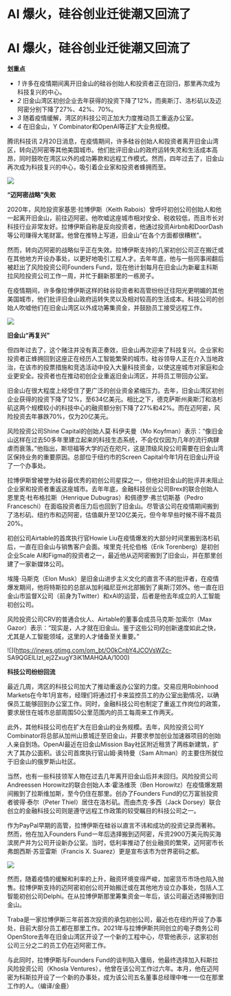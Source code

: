 # AI 爆火，硅谷创业迁徙潮又回流了

# AI 爆火，硅谷创业迁徙潮又回流了

**划重点**

  * _1_ 许多在疫情期间离开旧金山的硅谷创始人和投资者正在回归，那里再次成为科技复兴的中心。
  * _2_ 旧金山湾区初创企业去年获得的投资下降了12%，而奥斯汀、洛杉矶以及迈阿密分别下降了27%、42%、70%。
  * _3_ 随着疫情缓解，湾区的科技公司正加大力度推动员工重返办公室。
  * _4_ 在旧金山，Y Combinator和OpenAI等正扩大业务规模。

腾讯科技讯
2月20日消息，在疫情期间，许多硅谷创始人和投资者离开旧金山湾区，转向迈阿密等其他美国城市。他们批评旧金山的政府运转失灵和生活成本高昂，同时鼓吹在湾区以外的成功筹款和远程工作模式。然而，四年过去了，旧金山再次成为科技复兴的中心，吸引着企业家和投资者蜂拥而至。

![](https://inews.gtimg.com/om_bt/Oqlj-1LwkzP3a7AkHrap2N5AYi83h90Oi6jdge9LPNDGkAA/1000)

**“迈阿密战略”失败**

2020年，风险投资家基思·拉博伊斯（Keith
Rabois）曾呼吁初创公司创始人和他一起离开旧金山，前往迈阿密。他吹嘘这座城市相对安全、税收较低，而且市长对科技行业非常友好。拉博伊斯自称是反向投资者，他通过投资Airbnb和DoorDash等公司赚得大笔财富。他曾在推特上写道，旧金山“在各个方面都很糟糕”。

然而，转向迈阿密的战略似乎正在失效。拉博伊斯支持的几家初创公司正在搬迁或在其他地方开设办事处，以更好地吸引工程人才。去年年底，他与一些同事闹翻后被赶出了风险投资公司Founders
Fund，现在他计划每月在旧金山为新雇主科斯拉风险投资公司工作一周，并忙于翻新那里的一栋房子。

在疫情期间，许多像拉博伊斯这样的硅谷投资者和高管纷纷迁往阳光更明媚的其他美国城市，他们批评旧金山政府运转失灵以及相对较高的生活成本。科技公司的创始人吹嘘他们在旧金山湾区以外成功筹集资金，并鼓励员工接受远程工作。

![](https://inews.gtimg.com/om_bt/OYkfPc4in-j9O04DXd3Bvc2iRvlZb_oYiKqLWu8cZCqYoAA/1000)

**旧金山“再复兴”**

但四年过去了，这个赌注并没有真正奏效，旧金山再次迎来了科技复兴。企业家和投资者正蜂拥回到这座正在经历人工智能繁荣的城市。硅谷领导人正在介入当地政治，在该市的投票措施和竞选活动中投入大量科技资金，以使这座城市对家庭和企业更安全。投资者也在推动初创企业重返旧金山湾区，并将员工带回办公室。

旧金山在很大程度上经受住了更广泛的创业资金紧缩压力。去年，旧金山湾区初创企业获得的投资下降了12%，至634亿美元。相比之下，德克萨斯州奥斯汀和洛杉矶这两个规模较小的科技中心的融资额分别下降了27%和42%。而在迈阿密，风险投资去年暴跌70%，仅为20亿美元。

风险投资公司Shine Capital的创始人莫·科伊夫曼（Mo
Koyfman）表示：“像旧金山这样在过去50多年里建立起来的科技生态系统，不会仅仅因为几年的流行病肆虐而衰落。”他指出，斯坦福等大学的近在咫尺，这是顶级风投公司需要在旧金山湾区保持业务的重要原因。总部位于纽约市的Screen
Capital今年1月在旧金山开设了一个办事处。

拉博伊斯曾被誉为硅谷最优秀的初创公司星探之一，但他对旧金山的批评并未阻止企业家和投资者重返这座城市。去年年底，金融科技创业公司Brex的联合创始人恩里克·杜布格拉斯（Henrique
Dubugras）和佩德罗·弗兰切斯基（Pedro
Franceschi）在面临投资者压力后也回到了旧金山。尽管该公司在疫情期间搬到了洛杉矶、纽约市和迈阿密，估值飙升至120亿美元，但今年早些时候不得不裁员20%。

初创公司Airtable的首席执行官Howie Liu在疫情爆发的大部分时间里搬到洛杉矶后，一直在旧金山与销售客户会面。埃里克·托伦伯格（Erik
Torenberg）是初创企业Scale AI和Figma的投资者之一，最近他从迈阿密搬到了旧金山，并在那里创建了一家新媒体公司。

埃隆·马斯克（Elon
Musk）是旧金山进步主义文化的直言不讳的批评者，在疫情爆发期间，他将特斯拉的总部从加利福尼亚州北部搬到了奥斯汀郊外。他一直在旧金山市监督X公司（前身为Twitter）和xAI的运营，后者是他去年成立的人工智能初创公司。

风险投资公司CRV的普通合伙人、Airtable的董事会成员马克斯·加索尔（Max
Gazor）表示：“现实是，人才就在旧金山。鉴于这些公司的创新速度如此之快，尤其是人工智能领域，这里的人才储备至关重要。”

![](https://inews.gtimg.com/om_bt/O0kCnbY4JCOVsWZc-
SA9QGElLIzI_ej2ZxugY3iK1MAHQAA/1000)

**科技公司纷纷回流**

最近几周，湾区的科技公司加大了推动重返办公室的力度。交易应用Robinhood
Markets在今年1月宣布，经理们将通过打卡来监控员工的办公室出勤情况，以确保员工能够回到办公室工作。同时，金融科技公司也制定了重返工作岗位的政策，要求居住在城市总部周围50公里范围内的员工每周来工作两天。

此外，其他科技公司也在扩大在旧金山的业务规模。去年，风险投资公司Y
Combinator将总部从加州山景城迁至旧金山，并要求参加创业加速器项目的创始人亲自到场。OpenAI最近在旧金山Mission
Bay社区附近租赁了两栋新建筑，扩大了其办公面积。该公司首席执行官山姆·奥特曼（Sam Altman）的主要住所就位于旧金山的俄罗斯山社区。

当然，也有一些科技领军人物在过去几年离开旧金山后并未回归。风险投资公司Andreessen Horowitz的联合创始人本·霍洛维茨（Ben
Horowitz）在疫情爆发期间搬到了拉斯维加斯，至今仍住在那里。创办了Founders Fund的亿万富翁投资者彼得·泰尔（Peter
Thiel）居住在洛杉矶。而由杰克·多西（Jack Dorsey）联合创立的金融科技公司则是遵守远程工作政策的较受瞩目的科技公司之一。

作为PayPal早期的高管，拉博伊斯在硅谷以直言不讳和成功的投资记录而著称。然而，他在加入Founders
Fund一年后选择搬到迈阿密，斥资2900万美元购买海滨房产并为公司开设新办公室。当时，低利率推动了创业融资的繁荣，迈阿密市长弗朗西斯·苏亚雷斯（Francis
X. Suarez）更是宣布该市为世界密码之都。

![](https://inews.gtimg.com/om_bt/Of5xIXkzCBvLKdhYG6eFaj3gXwGzEDVGReowlvHNiJbvQAA/1000)

然而，随着疫情的缓解和利率的上升，融资环境变得严峻，加密货币市场也陷入抛售。拉博伊斯支持的迈阿密初创公司开始搬迁或在其他地方设立办事处，包括人工智能初创公司Delphi。在从拉博伊斯那里筹集资金一年后，该公司最近选择搬到旧金山。

Traba是一家拉博伊斯三年前首次投资的承包初创公司，最近也在纽约开设了办事处，目前大部分员工都在那里工作。2021年与拉博伊斯共同创立的电子商务公司OpenStore去年在旧金山湾区开设了一个新的工程中心，尽管他表示，这家初创公司三分之二的员工仍在迈阿密工作。

与此同时，拉博伊斯与Founders Fund的谈判陷入僵局，他最终选择加入科斯拉风险投资公司（Khosla
Ventures），他曾在该公司工作过六年。本月，他在迈阿密为科斯拉开设了一个新的办事处，成为该公司五名董事总经理中唯一一位在那里工作的人。（编译/金鹿）

